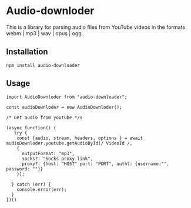 # Audio-downloder

This is a library for parsing audio files from YouTube videos in the formats webm | mp3 | wav | opus | ogg.

## Installation

`npm install audio-downloader`

## Usage

```
import AudioDownloder from "audio-downloader";

const audioDownloder = new AudioDownloder();

/* Get audio from youtube */s

(async function() {
   try {
    const {audio, stream, headers, options } = await audioDownloder.youtube.getAudioById(/ VideoId /,
    {
      outputFormat: "mp3",
      socks?: "Socks proxy link",
      proxy?: {host: "HOST" port: "PORT", auth?: {username:"", password: ""}}
    });

  } catch (err) {
    console.error(err);
  }
})()

```
